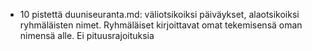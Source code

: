 * 10 pistettä duuniseuranta.md: väliotsikoiksi päiväykset, alaotsikoiksi ryhmäläisten nimet. Ryhmäläiset kirjoittavat omat tekemisensä oman nimensä alle. Ei pituusrajoituksia
